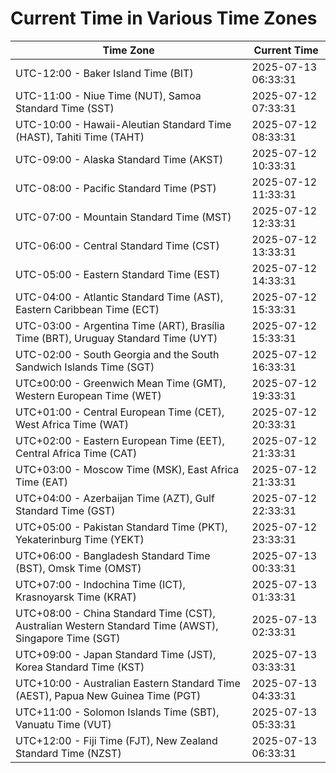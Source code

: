 # Current Time in Various Time Zones

| Time Zone | Current Time |
|-----------|--------------|
| UTC-12:00 - Baker Island Time (BIT) | 2025-07-13 06:33:31 |
| UTC-11:00 - Niue Time (NUT), Samoa Standard Time (SST) | 2025-07-12 07:33:31 |
| UTC-10:00 - Hawaii-Aleutian Standard Time (HAST), Tahiti Time (TAHT) | 2025-07-12 08:33:31 |
| UTC-09:00 - Alaska Standard Time (AKST) | 2025-07-12 10:33:31 |
| UTC-08:00 - Pacific Standard Time (PST) | 2025-07-12 11:33:31 |
| UTC-07:00 - Mountain Standard Time (MST) | 2025-07-12 12:33:31 |
| UTC-06:00 - Central Standard Time (CST) | 2025-07-12 13:33:31 |
| UTC-05:00 - Eastern Standard Time (EST) | 2025-07-12 14:33:31 |
| UTC-04:00 - Atlantic Standard Time (AST), Eastern Caribbean Time (ECT) | 2025-07-12 15:33:31 |
| UTC-03:00 - Argentina Time (ART), Brasília Time (BRT), Uruguay Standard Time (UYT) | 2025-07-12 15:33:31 |
| UTC-02:00 - South Georgia and the South Sandwich Islands Time (SGT) | 2025-07-12 16:33:31 |
| UTC±00:00 - Greenwich Mean Time (GMT), Western European Time (WET) | 2025-07-12 19:33:31 |
| UTC+01:00 - Central European Time (CET), West Africa Time (WAT) | 2025-07-12 20:33:31 |
| UTC+02:00 - Eastern European Time (EET), Central Africa Time (CAT) | 2025-07-12 21:33:31 |
| UTC+03:00 - Moscow Time (MSK), East Africa Time (EAT) | 2025-07-12 21:33:31 |
| UTC+04:00 - Azerbaijan Time (AZT), Gulf Standard Time (GST) | 2025-07-12 22:33:31 |
| UTC+05:00 - Pakistan Standard Time (PKT), Yekaterinburg Time (YEKT) | 2025-07-12 23:33:31 |
| UTC+06:00 - Bangladesh Standard Time (BST), Omsk Time (OMST) | 2025-07-13 00:33:31 |
| UTC+07:00 - Indochina Time (ICT), Krasnoyarsk Time (KRAT) | 2025-07-13 01:33:31 |
| UTC+08:00 - China Standard Time (CST), Australian Western Standard Time (AWST), Singapore Time (SGT) | 2025-07-13 02:33:31 |
| UTC+09:00 - Japan Standard Time (JST), Korea Standard Time (KST) | 2025-07-13 03:33:31 |
| UTC+10:00 - Australian Eastern Standard Time (AEST), Papua New Guinea Time (PGT) | 2025-07-13 04:33:31 |
| UTC+11:00 - Solomon Islands Time (SBT), Vanuatu Time (VUT) | 2025-07-13 05:33:31 |
| UTC+12:00 - Fiji Time (FJT), New Zealand Standard Time (NZST) | 2025-07-13 06:33:31 |
